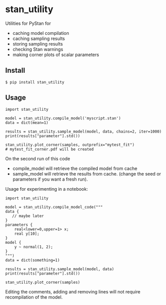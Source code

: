 # stan_utility
Utilities for PyStan for 
* caching model compilation
* caching sampling results
* storing sampling results
* checking Stan warnings
* making corner plots of scalar parameters

## Install 

	$ pip install stan_utility

## Usage

	import stan_utility

	model = stan_utility.compile_model('myscript.stan')
	data = dict(mean=1)
	
	results = stan_utility.sample_model(model, data, chains=2, iter=1000)
	print(results["parameter"].std())
	
	stan_utility.plot_corner(samples, outprefix="mytest_fit")
	# mytest_fit_corner.pdf will be created

On the second run of this code
* compile_model will retrieve the compiled model from cache
* sample_model will retrieve the results from cache. (change the seed or parameters if you want a fresh run).

Usage for experimenting in a notebook:

	import stan_utility

	model = stan_utility.compile_model_code("""
	data {
	   // maybe later
	}
	parameters {
		real<lower=0,upper=1> x;
		real y[10];
	}
	model {
		y ~ normal(1, 2);
	}
	""")
	data = dict(something=1)

	results = stan_utility.sample_model(model, data)
	print(results["parameter"].std())
	
	stan_utility.plot_corner(samples)

Editing the comments, adding and removing lines will not require
recompilation of the model.



